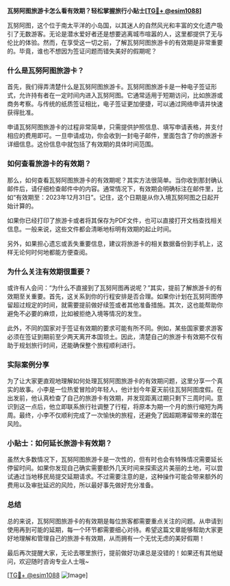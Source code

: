 **瓦努阿图旅游卡怎么看有效期？轻松掌握旅行小贴士[[TG💪+ @esim1088](https://t.me/s/esim1088)]**

瓦努阿图，这个位于南太平洋的小岛国，以其迷人的自然风光和丰富的文化遗产吸引了无数游客。无论是潜水爱好者还是想要逃离城市喧嚣的人，这里都提供了无与伦比的体验。然而，在享受这一切之前，了解瓦努阿图旅游卡的有效期是非常重要的。毕竟，谁也不想因为签证问题而错失美好的假期呢？

### 什么是瓦努阿图旅游卡？

首先，我们得弄清楚什么是瓦努阿图旅游卡。瓦努阿图旅游卡是一种电子签证形式，允许持有者在一定时间内进入瓦努阿图。它通常适用于短期访问，比如旅游或商务考察。与传统的纸质签证相比，电子签证更加便捷，可以通过网络申请并快速获得批准。

申请瓦努阿图旅游卡的过程非常简单，只需提供护照信息、填写申请表格，并支付相应的费用即可。一旦申请成功，你会收到一封电子邮件，里面包含了你的旅游卡详细信息。这份信息中就包括了有效期的具体时间范围。

### 如何查看旅游卡的有效期？

那么，如何查看瓦努阿图旅游卡的有效期呢？其实方法很简单。当你收到那封确认邮件后，请仔细检查邮件中的内容。通常情况下，有效期会明确标注在邮件里，比如“有效期至：2023年12月31日”。记住，这个日期是从你入境瓦努阿图之日起开始计算的。

如果你已经打印了旅游卡或者将其保存为PDF文件，也可以直接打开文档查找相关信息。一般来说，这些文件都会清晰地标明有效期的起止时间。

另外，如果担心遗忘或丢失重要信息，建议将旅游卡的相关数据备份到手机上，这样无论何时何地都能方便查阅。

### 为什么关注有效期很重要？

或许有人会问：“为什么不直接到了瓦努阿图再说呢？”其实，提前了解旅游卡的有效期至关重要。首先，这关系到你的行程安排是否合理。如果你计划在瓦努阿图停留超过规定的时间，就需要提前做好续签或者其他准备措施。其次，这也能帮助你避免不必要的麻烦，比如被拒绝入境等情况的发生。

此外，不同的国家对于签证有效期的要求可能有所不同。例如，某些国家要求游客必须在签证到期前至少两天离开本国领土。因此，清楚自己的旅游卡有效期不仅有助于规划旅行时间，还能确保整个旅程顺利进行。

### 实际案例分享

为了让大家更直观地理解如何处理瓦努阿图旅游卡的有效期问题，这里分享一个真实的故事。小李是一位热爱冒险的年轻人，他计划今年夏天前往瓦努阿图度假。在出发前，他认真检查了自己的旅游卡有效期，并发现距离过期只剩下三周时间。意识到这一点后，他立即联系旅行社调整了行程，将原本为期一个月的旅行缩短为两周。最终，小李不仅顺利完成了一次愉快的旅程，还避免了因超期滞留带来的潜在风险。

### 小贴士：如何延长旅游卡有效期？

虽然大多数情况下，瓦努阿图旅游卡是一次性的，但有时也会有特殊情况需要延长停留时间。如果你发现自己确实需要额外几天时间来探索这片美丽的土地，可以尝试通过当地移民局提交延期请求。不过需要注意的是，这种操作可能会带来额外的费用以及审批延迟的风险，所以最好事先做好充分准备。

### 总结

总的来说，瓦努阿图旅游卡的有效期是每位旅客都需要重点关注的问题。从申请到使用再到可能的延期，每一个环节都需要细心对待。希望这篇文章能够帮助大家更好地理解和管理自己的旅游卡有效期，从而拥有一个无忧无虑的美好假期！

最后再次提醒大家，无论去哪里旅行，提前做好功课总是没错的！如果还有其他疑问，欢迎随时咨询专业人士哦~

[[TG💪+ @esim1088](https://t.me/s/esim1088) ![Image](https://i.postimg.cc/4NQfJmqS/Snipaste-2025-05-13-00-14-12.png)]